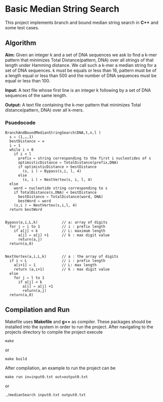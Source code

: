 # Basic Median String Search
This project implements branch and bound median string search in **C++** and some test cases. 


## Algorithm
**Aim:** Given an integer k and a set of DNA sequences we ask to find a k-mer
pattern that minimizes Total Distance(pattern, DNA) over all strings of that length under
Hamming distance. We call such a k-mer a median string for a set of DNA sequences. k must
be equals or less than 16, pattern must be of a length equal or less than 500 and the number
of DNA sequences must be equal or less than 100.

**Input:** A text file whose first line is an integer k following by a set of DNA sequences of the
same length.

**Output:** A text file containing the k-mer pattern that minimizes Total distance(pattern,
DNA) over all k-mers.

### Psuedocode
```
BranchAndBoundMedianStringSearch(DNA,t,n,l )
  s ← (1,…,1)
  bestDistance ← ∞
  i ← 1
  while i > 0
    if i < l
      prefix ← string corresponding to the first i nucleotides of s
      optimisticDistance ← TotalDistance(prefix,DNA)
      if optimisticDistance > bestDistance
        (s, i ) ← Bypass(s,i, l, 4)
      else
        (s, i ) ← NextVertex(s, i, l, 4)
  else
    word ← nucleotide string corresponding to s
    if TotalDistance(s,DNA) < bestDistance
      bestDistance ← TotalDistance(word, DNA)
      bestWord ← word
    (s,i ) ← NextVertex(s,i,l, 4)
  return bestWord


Bypass(a,i,L,k)           // a: array of digits
  for j ← i to 1          // i : prefix length
    if a[j] < k           // L: maximum length
      a[j] ← a[j] +1      // k : max digit value
      return(a,j)
  return(a,0)


NextVertex(a,i,L,k)       // a : the array of digits
  if i < L                // i : prefix length
    a[i+1] ← 1            // L: max length
    return (a,i+1)        // k : max digit value
  else
    for j ← l to 1
      if a[j] < k
        a[j] ← a[j] +1
        return(a,j)
  return(a,0)
```

## Compilation and Run
Makefile uses **Makefile** and **g++** as compiler. These packages should be installed into the system in order to run the project.
After navigating to the projects directory to compile the project execute
```
make
```
or
```
make build
```

After compilation, an example to run the project can be

```
make run in=input0.txt out=output0.txt
```
or
```
./medianSearch input0.txt output0.txt
```
